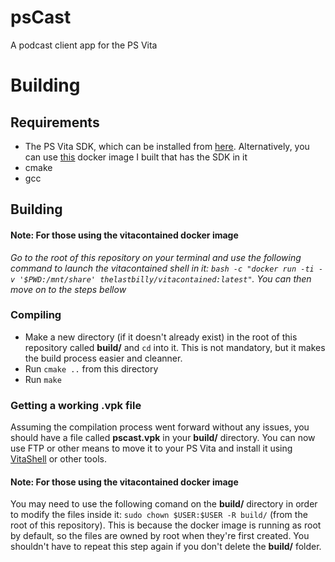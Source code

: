 # psCast
A podcast client app for the PS Vita

# Building

## Requirements
- The PS Vita SDK, which can be installed from [here](https://vitasdk.org/). Alternatively, you can use [this](https://hub.docker.com/r/thelastbilly/vitacontained) docker image I built that has the SDK in it
- cmake
- gcc

## Building

#### Note: For those using the vitacontained docker image
*Go to the root of this repository on your terminal and use the following command to launch the vitacontained shell in it:
 `bash -c "docker run -ti -v '$PWD:/mnt/share' thelastbilly/vitacontained:latest"`. You can then move on to the steps bellow*

### Compiling
- Make a new directory (if it doesn't already exist) in the root of this repository called **build/** and `cd` into it. This is not mandatory, but it makes the build process easier and cleanner.
- Run `cmake ..` from this directory
- Run `make`

### Getting a working .vpk file
Assuming the compilation process went forward without any issues, you should have a file called **pscast.vpk** in your **build/** directory. You can now use FTP or other means to move it to your PS Vita and install it using [VitaShell](https://github.com/TheOfficialFloW/VitaShell/releases) or other tools. 

#### Note: For those using the vitacontained docker image
You may need to use the following comand on the **build/** directory in order to modify the files inside it: `sudo chown $USER:$USER -R build/` (from the root of this repository). This is because the docker image is running as root by default, so the files are owned by root when they're first created. You shouldn't have to repeat this step again if you don't delete the **build/** folder.